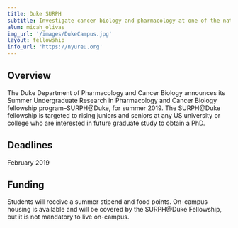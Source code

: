 ```yaml
---
title: Duke SURPH
subtitle: Investigate cancer biology and pharmacology at one of the nation's most renowned research institutes
alum: micah_olivas
img_url: '/images/DukeCampus.jpg'
layout: fellowship
info_url: 'https://nyureu.org'
---
```

## Overview
The Duke Department of Pharmacology and Cancer Biology announces its Summer Undergraduate Research in Pharmacology and Cancer Biology fellowship program–SURPH@Duke, for summer 2019. The SURPH@Duke fellowship is targeted to rising juniors and seniors at any US university or college who are interested in future graduate study to obtain a PhD.

## Deadlines
February 2019

## Funding
Students will receive a summer stipend and food points. On-campus housing is available and will be covered by the SURPH@Duke Fellowship, but it is not mandatory to live on-campus.
